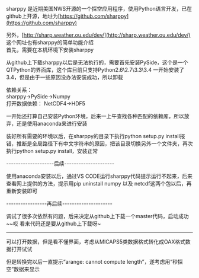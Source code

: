 sharppy 是近期美国NWS开源的一个探空应用程序，使用Python语言开发，已在github上开源，地址为[https://github.com/sharppy](https://github.com/sharppy)

另外，[http://sharp.weather.ou.edu/dev/](http://sharp.weather.ou.edu/dev/) 这个网址也有sharppy的简单功能介绍  
首先，需要在本机环境下安装sharppy

从github上下载sharppy以后是无法执行的，需要首先安装PySide，这个是一个QTPython的界面库，这个库目前只支持Python2.6\2.7\3.3\3.4 一开始安装了3.4，但是由于一些原因没办法安装成功，所以卸载

依赖关系：  
sharppy-&gt;PySide-&gt;Numpy  
打开数据依赖： NetCDF4-&gt;HDF5

一开始还打算自己安装Python环境，后来一上午查找各种匹配的依赖库，所以放弃，还是使用anaconda来进行安装

装好所有需要的环境以后，在sharppy的目录下执行python setup.py install报错，推断是全局路径下有中文字符串的原因，把该目录切换另外一个文件夹，再次执行python setup.py install，安装正常

--------------------后续---------------------

使用anaconda安装以后，通过VS CODE运行sharppy代码提示运行不起来，后来查看网上提供的方法，提示用pip uninstall numpy 以及 netcdf这两个包以后，再重新安装即可

-----------------再后续---------------------

调试了很多次依然有问题，后来决定从github上下载一个master代码，启动成功~~哎 看来代码还是要从github上下载呀~

---

可以打开数据，但是看不懂界面，考虑从MICAPS5类数据格式转化成OAX格式数据打开试试

但是转换完以后一直提示“arange: cannot compute length”，遂考虑用“秒探空”数据来显示

